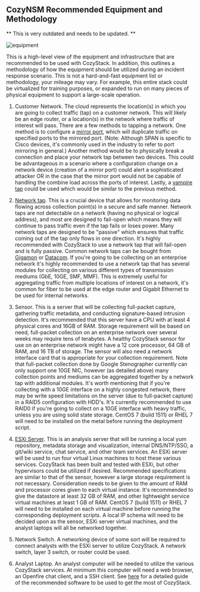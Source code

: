 ## CozyNSM Recommended Equipment and Methodology

** This is very outdated and needs to be updated. **

![equipment](EQUIPMENT.png)

This is a high-level view of the equipment and infrastructure that are recommended to be used with CozyStack. In addition, this outlines a methodology of how the equipment should be utilized during an incident response scenario. This is not a hard-and-fast equipment list or methodology, your mileage may vary. For example, this entire stack could be virtualized for training purposes, or expanded to run on many pieces of physical equipment to support a large-scale operation.

1. Customer Network. The cloud represents the location(s) in which you are going to collect traffic (tap) on a customer network. This will likely be an edge router, or a location(s) in the network where traffic of interest will pass. There are a few methods to tapping a network. One method is to configure a [mirror port](https://en.wikipedia.org/wiki/Port_mirroring), which will duplicate traffic on specified ports to the mirrored port. (Note: Although SPAN is specific to Cisco devices, it's commonly used in the industry to refer to port mirroring in general.) Another method would be to physically break a connection and place your network tap between two devices. This could be advantageous in a scenario where a configuration change on a network device (creation of a mirror port) could alert a sophisticated attacker OR in the case that the mirror port would not be capable of handling the combine load across the ports of interest. Lastly, a [vampire tap](https://en.wikipedia.org/wiki/Vampire_tap) could be used which would be similar to the previous method.

2. [Network tap](https://en.wikipedia.org/wiki/Network_tap). This is a crucial device that allows for monitoring data flowing across collection point(s) in a secure and safe manner. Network taps are not detectable on a network (having no physical or logical address), and most are designed to fail-open which means they will continue to pass traffic even if the tap fails or loses power. Many network taps are designed to be "passive" which ensures that traffic coming out of the tap only flows in one direction. It's highly recommended with CozyStack to use a network tap that will fail-open and is fully passive. Common network taps can be bought from [Gigamon](https://www.gigamon.com/products/g-tap-a-series) or [Datacom](http://datacomsystems.com/products/network-taps). If you're going to be collecting on an enterprise network it's highly recommended to use a network tap that has several modules for collecting on various different types of transmission mediums (GbE, 10GE, SMF, MMF). This is extremely useful for aggregating traffic from multiple locations of interest on a network, it's common for fiber to be used at the edge router and Gigabit Ethernet to be used for internal networks.

3. Sensor. This is a server that will be collecting full-packet capture, gathering traffic metadata, and conducting signature-based intrusion detection. It's recommended that this server have a CPU with at least 4 physical cores and 16GB of RAM. Storage requirement will be based on need, full-packet collection on an enterprise network over several weeks may require tens of terabytes. A healthy CozyStack sensor for use on an enterprise network might have a 12 core processor, 64 GB of RAM, and 16 TB of storage. The sensor will also need a network interface card that is appropriate for your collection requirement. Note that full-packet collection done by Google Stenographer currently can only support one 10GE NIC, however (as detailed above) many collection points and mediums can be aggregated together by a network tap with additional modules. It's worth mentioning that if you're collecting with a 10GE interface on a highly congested network, there may be write speed limitations on the server (due to full-packet capture) in a RAID5 configuration with HDD's. It's currently recommended to use RAID0 if you're going to collect on a 10GE interface with heavy traffic, unless you are using solid state storage. CentOS 7 (build 1511) or RHEL 7 will need to be installed on the metal before running the deployment script.

4. [ESXi Server](http://www.vmware.com/products/esxi-and-esx.html). This is an analysis server that will be running a local yum repository, metadata storage and visualization, internal DNS/NTP/SSO, a git/wiki service, chat service, and other team services. An ESXi server will be used to run four virtual Linux machines to host these various services. CozyStack has been built and tested with ESXi, but other hypervisors could be utilized if desired. Recommended specifications are similar to that of the sensor, however a large storage requirement is not necessary. Consideration needs to be given to the amount of RAM and processor cores given to each virtual instance. It's recommended to give the datastore at least 32 GB of RAM, and other lightweight service virtual machines at least 1 GB of RAM. CentOS 7 (build 1511) or RHEL 7 will need to be installed on each virtual machine before running the corresponding deployment scripts. A local IP schema will need to be decided upon as the sensor, ESXi server virtual machines, and the analyst laptops will all be networked together.

5. Network Switch. A networking device of some sort will be required to connect analysts with the ESXi server to utilize CozyStack. A network switch, layer 3 switch, or router could be used.

6. Analyst Laptop. An analyst computer will be needed to utilize the various CozyStack services. At minimum this computer will need a web browser, an Openfire chat client, and a SSH client. See [here](docs/LAPTOP.md) for a detailed guide of the recommended software to be used to get the most of CozyStack.
